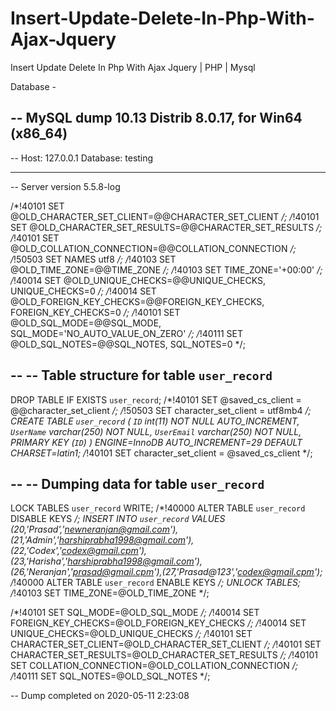 # Insert-Update-Delete-In-Php-With-Ajax-Jquery
Insert Update Delete In Php With Ajax Jquery | PHP | Mysql


Database -

-- MySQL dump 10.13  Distrib 8.0.17, for Win64 (x86_64)
--
-- Host: 127.0.0.1    Database: testing
-- ------------------------------------------------------
-- Server version	5.5.8-log

/*!40101 SET @OLD_CHARACTER_SET_CLIENT=@@CHARACTER_SET_CLIENT */;
/*!40101 SET @OLD_CHARACTER_SET_RESULTS=@@CHARACTER_SET_RESULTS */;
/*!40101 SET @OLD_COLLATION_CONNECTION=@@COLLATION_CONNECTION */;
/*!50503 SET NAMES utf8 */;
/*!40103 SET @OLD_TIME_ZONE=@@TIME_ZONE */;
/*!40103 SET TIME_ZONE='+00:00' */;
/*!40014 SET @OLD_UNIQUE_CHECKS=@@UNIQUE_CHECKS, UNIQUE_CHECKS=0 */;
/*!40014 SET @OLD_FOREIGN_KEY_CHECKS=@@FOREIGN_KEY_CHECKS, FOREIGN_KEY_CHECKS=0 */;
/*!40101 SET @OLD_SQL_MODE=@@SQL_MODE, SQL_MODE='NO_AUTO_VALUE_ON_ZERO' */;
/*!40111 SET @OLD_SQL_NOTES=@@SQL_NOTES, SQL_NOTES=0 */;

--
-- Table structure for table `user_record`
--

DROP TABLE IF EXISTS `user_record`;
/*!40101 SET @saved_cs_client     = @@character_set_client */;
/*!50503 SET character_set_client = utf8mb4 */;
CREATE TABLE `user_record` (
  `ID` int(11) NOT NULL AUTO_INCREMENT,
  `UserName` varchar(250) NOT NULL,
  `UserEmail` varchar(250) NOT NULL,
  PRIMARY KEY (`ID`)
) ENGINE=InnoDB AUTO_INCREMENT=29 DEFAULT CHARSET=latin1;
/*!40101 SET character_set_client = @saved_cs_client */;

--
-- Dumping data for table `user_record`
--

LOCK TABLES `user_record` WRITE;
/*!40000 ALTER TABLE `user_record` DISABLE KEYS */;
INSERT INTO `user_record` VALUES (20,'Prasad','newneranjan@gmail.com'),(21,'Admin','harshiprabha1998@gmail.com'),(22,'Codex','codex@gmail.cpm'),(23,'Harisha','harshiprabha1998@gmail.com'),(26,'Neranjan','prasad@gmail.cpm'),(27,'Prasad@123','codex@gmail.cpm');
/*!40000 ALTER TABLE `user_record` ENABLE KEYS */;
UNLOCK TABLES;
/*!40103 SET TIME_ZONE=@OLD_TIME_ZONE */;

/*!40101 SET SQL_MODE=@OLD_SQL_MODE */;
/*!40014 SET FOREIGN_KEY_CHECKS=@OLD_FOREIGN_KEY_CHECKS */;
/*!40014 SET UNIQUE_CHECKS=@OLD_UNIQUE_CHECKS */;
/*!40101 SET CHARACTER_SET_CLIENT=@OLD_CHARACTER_SET_CLIENT */;
/*!40101 SET CHARACTER_SET_RESULTS=@OLD_CHARACTER_SET_RESULTS */;
/*!40101 SET COLLATION_CONNECTION=@OLD_COLLATION_CONNECTION */;
/*!40111 SET SQL_NOTES=@OLD_SQL_NOTES */;

-- Dump completed on 2020-05-11  2:23:08

